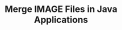 ---
############################# Static ############################
layout: "autogen"
draft: false
path: "merger/java/image/"
otherformats: PDF BMP CSV DOC DOCM DOCX DOT DOTM DOTX EPUB Excel HTML MHT MHTML ODP ODS ODT OTP OTT PDF PNG POTM POTX PPS PPSM PPSX PPT PPTM PPTX PS RTF TEX TIF TIFF TSV TXT VDX Visio VSDM VSDX VSSX VSSM VSTM VSTX VSX VTX Web Word Worksheet XLAM XLS XLSB XLSM XLSX XLT XLTM XLTX XPS 

############################# Head ############################
head_title: "Merge IMAGE Files via Java & J2SE Documents Merger API"
head_description: "Merge multiple IMAGE files into a single file using Java documents merger API with all data, style and formatting as the source documents."

############################# Header ############################
title: "Merge IMAGE Files in Java Applications"
description: "Merge multiple IMAGE files into a single file using Java documents merger API. Merge selected pages or page ranges from various source documents into a single resultant document with all data, style and formatting as the source documents."

############################# SubMenu ############################
submenu:
    enable: true

############################# About ############################
about:
    enable: true
    title: "GroupDocs.Merger for Java API"
    content: |
        GroupDocs.Merger for Java library offers a simple solution to safely merge & split between a wide range of document formats including PDF, Microsoft Office (Word, Excel, PowerPoint, OneNote), OpenDocument, HTML, images and many others within .NET applications. By adding just a few lines of the code, perform several document operations such as move, remove, rotate, swap, extract or change the orientation of pages within the documents. The documents merging API also supports previewing document pages as an image to analyse the document structure, formatting and content on the page.
        
        GroupDocs.Merger APIs are well supported on all major operating systems and Java versions including J2SE 7.0 (1.7), J2SE 8.0 (1.8) and Java 10.

############################# Steps ############################
steps:
    enable: true
    title_left: "Merge Two or More IMAGE Files in Java"
    content_left: |
        [GroupDocs.Merger](https://products.groupdocs.com/merger/java/) makes it easy for Java developers to merge multiple IMAGE files by implementing a few easy steps.

        *   Create an instance of **Merger** class and load IMAGE file.
        *   Call **Join** method of **Merger** class instance and load another IMAGE file.
        *   Call **Save** method of **Merger** class instance to save the merged document.
        
    title_right: "System Requirements"
    content_right: |
        Before executing the code example below, please make sure that you have the following prerequisites installed on your system.

        *   Operating Systems: Microsoft Windows, Linux, MacOS
        *   Development Environments: NetBeans, IntelliJ IDEA, Eclipse
        *   Frameworks: Java 7 (1.7) and above
        *   Download the latest version of GroupDocs.Merger for Java from [Maven](https://repository.groupdocs.com/webapp/#/artifacts/browse/tree/General/repo/com/groupdocs/groupdocs-merger)
        
    code: |
        ```cs
        // Merge IMAGE files using GroupDocs.Merger API
        // Instantiate Merger with input IMAGE document
        Merger merger = new Merger("input_1.image"))
          {
            // Call Join method of Merger class instance and pass second source document path
            merger.Join("input_2.image");
            
            // Call Save method of Merger class instance to save merged document
            merger.Save("merged-file.image");
          }
        ```
        

demos:
    enable: true
        

about_formats:
    enable: true


more_formats:
    enable: true


back_to_top:
    enable: true
---